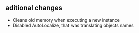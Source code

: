 ## aditional changes
* Cleans old memory when executing a new instance
* Disabled AutoLocalize, that was translating objects names
